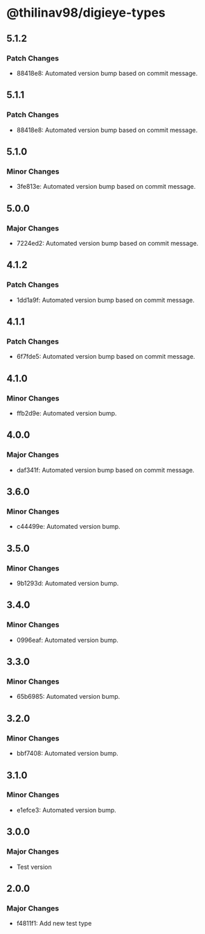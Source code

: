 # @thilinav98/digieye-types

## 5.1.2

### Patch Changes

- 88418e8: Automated version bump based on commit message.

## 5.1.1

### Patch Changes

- 88418e8: Automated version bump based on commit message.

## 5.1.0

### Minor Changes

- 3fe813e: Automated version bump based on commit message.

## 5.0.0

### Major Changes

- 7224ed2: Automated version bump based on commit message.

## 4.1.2

### Patch Changes

- 1dd1a9f: Automated version bump based on commit message.

## 4.1.1

### Patch Changes

- 6f7fde5: Automated version bump based on commit message.

## 4.1.0

### Minor Changes

- ffb2d9e: Automated version bump.

## 4.0.0

### Major Changes

- daf341f: Automated version bump based on commit message.

## 3.6.0

### Minor Changes

- c44499e: Automated version bump.

## 3.5.0

### Minor Changes

- 9b1293d: Automated version bump.

## 3.4.0

### Minor Changes

- 0996eaf: Automated version bump.

## 3.3.0

### Minor Changes

- 65b6985: Automated version bump.

## 3.2.0

### Minor Changes

- bbf7408: Automated version bump.

## 3.1.0

### Minor Changes

- e1efce3: Automated version bump.

## 3.0.0

### Major Changes

- Test version

## 2.0.0

### Major Changes

- f4811f1: Add new test type
